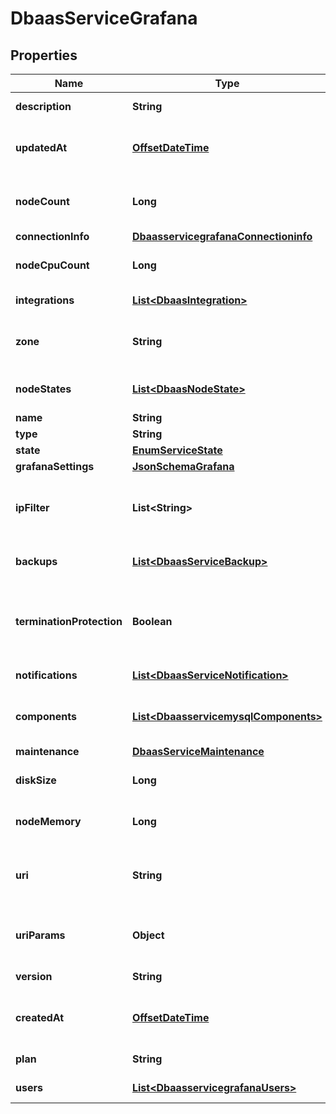 # DbaasServiceGrafana

## Properties
Name | Type | Description | Notes
------------ | ------------- | ------------- | -------------
**description** | **String** | DbaaS service description |  [optional]
**updatedAt** | [**OffsetDateTime**](OffsetDateTime.md) | Service last update timestamp (ISO 8601) |  [optional]
**nodeCount** | **Long** | Number of service nodes in the active plan |  [optional]
**connectionInfo** | [**DbaasservicegrafanaConnectioninfo**](DbaasservicegrafanaConnectioninfo.md) |  |  [optional]
**nodeCpuCount** | **Long** | Number of CPUs for each node |  [optional]
**integrations** | [**List&lt;DbaasIntegration&gt;**](DbaasIntegration.md) | Service integrations |  [optional]
**zone** | **String** | The zone where the service is running |  [optional]
**nodeStates** | [**List&lt;DbaasNodeState&gt;**](DbaasNodeState.md) | State of individual service nodes |  [optional]
**name** | **String** |  | 
**type** | **String** |  | 
**state** | [**EnumServiceState**](EnumServiceState.md) |  |  [optional]
**grafanaSettings** | [**JsonSchemaGrafana**](JsonSchemaGrafana.md) |  |  [optional]
**ipFilter** | **List&lt;String&gt;** | Allowed CIDR address blocks for incoming connections |  [optional]
**backups** | [**List&lt;DbaasServiceBackup&gt;**](DbaasServiceBackup.md) | List of backups for the service |  [optional]
**terminationProtection** | **Boolean** | Service is protected against termination and powering off |  [optional]
**notifications** | [**List&lt;DbaasServiceNotification&gt;**](DbaasServiceNotification.md) | Service notifications |  [optional]
**components** | [**List&lt;DbaasservicemysqlComponents&gt;**](DbaasservicemysqlComponents.md) | Service component information objects |  [optional]
**maintenance** | [**DbaasServiceMaintenance**](DbaasServiceMaintenance.md) |  |  [optional]
**diskSize** | **Long** | TODO UNIT disk space for data storage |  [optional]
**nodeMemory** | **Long** | TODO UNIT of memory for each node |  [optional]
**uri** | **String** | URI for connecting to the service (may be absent) |  [optional]
**uriParams** | **Object** | service_uri parameterized into key-value pairs |  [optional]
**version** | **String** | Grafana version |  [optional]
**createdAt** | [**OffsetDateTime**](OffsetDateTime.md) | Service creation timestamp (ISO 8601) |  [optional]
**plan** | **String** | Subscription plan | 
**users** | [**List&lt;DbaasservicegrafanaUsers&gt;**](DbaasservicegrafanaUsers.md) | List of service users |  [optional]
